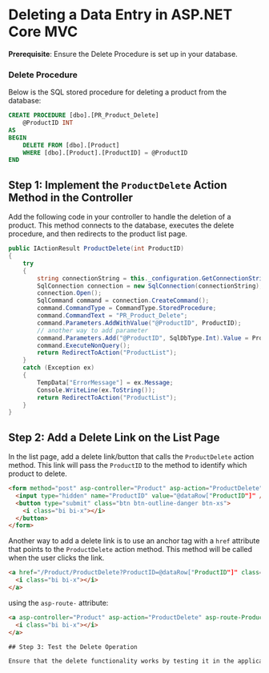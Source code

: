 # Deleting a Data Entry in ASP.NET Core MVC

**Prerequisite**: Ensure the Delete Procedure is set up in your database.

### Delete Procedure

Below is the SQL stored procedure for deleting a product from the database:

```sql
CREATE PROCEDURE [dbo].[PR_Product_Delete]
    @ProductID INT
AS
BEGIN
    DELETE FROM [dbo].[Product]
    WHERE [dbo].[Product].[ProductID] = @ProductID
END
```

## Step 1: Implement the `ProductDelete` Action Method in the Controller

Add the following code in your controller to handle the deletion of a product. This method connects to the database, executes the delete procedure, and then redirects to the product list page.

```csharp
public IActionResult ProductDelete(int ProductID)
{
    try
    {
        string connectionString = this._configuration.GetConnectionString("ConnectionString");
        SqlConnection connection = new SqlConnection(connectionString);
        connection.Open();
        SqlCommand command = connection.CreateCommand();
        command.CommandType = CommandType.StoredProcedure;
        command.CommandText = "PR_Product_Delete";
        command.Parameters.AddWithValue("@ProductID", ProductID);
        // another way to add parameter
        command.Parameters.Add("@ProductID", SqlDbType.Int).Value = ProductID;
        command.ExecuteNonQuery();
        return RedirectToAction("ProductList");
    }
    catch (Exception ex)
    {
        TempData["ErrorMessage"] = ex.Message;
        Console.WriteLine(ex.ToString());
        return RedirectToAction("ProductList");
    }
}
```

## Step 2: Add a Delete Link on the List Page

In the list page, add a delete link/button that calls the `ProductDelete` action method. This link will pass the `ProductID` to the method to identify which product to delete.

```html
<form method="post" asp-controller="Product" asp-action="ProductDelete">
  <input type="hidden" name="ProductID" value="@dataRow["ProductID"]" />
  <button type="submit" class="btn btn-outline-danger btn-xs">
    <i class="bi bi-x"></i>
  </button>
</form>
```

Another way to add a delete link is to use an anchor tag with a `href` attribute that points to the `ProductDelete` action method. This method will be called when the user clicks the link.

```html
<a href="/Product/ProductDelete?ProductID=@dataRow["ProductID"]" class="btn btn-outline-danger btn-xs">
  <i class="bi bi-x"></i>
</a>

```

using the `asp-route-` attribute:

```html
<a asp-controller="Product" asp-action="ProductDelete" asp-route-ProductID="@dataRow["ProductID"]" class="btn btn-outline-danger btn-xs">
  <i class="bi bi-x"></i>
</a>

## Step 3: Test the Delete Operation

Ensure that the delete functionality works by testing it in the application. Check that the product is removed from the database and that the list page updates accordingly.
```

